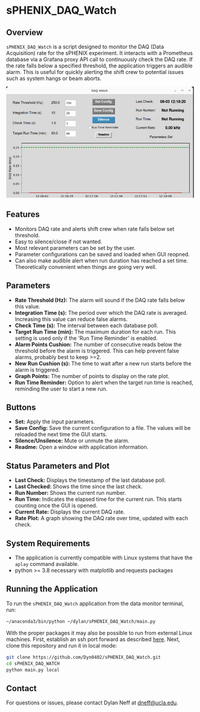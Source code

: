 # sPHENIX_DAQ_Watch

## Overview

`sPHENIX_DAQ_Watch` is a script designed to monitor the DAQ (Data Acquisition) rate for the sPHENIX experiment. It interacts with a Prometheus database via a Grafana proxy API call to continuously check the DAQ rate. If the rate falls below a specified threshold, the application triggers an audible alarm. This is useful for quickly alerting the shift crew to potential issues such as system hangs or beam aborts.

![sPHENIX DAQ Watch GUI](./images/GUI_screenshot.png)

## Features

- Monitors DAQ rate and alerts shift crew when rate falls below set threshold.
- Easy to silence/close if not wanted.
- Most relevant parameters can be set by the user.
- Parameter configurations can be saved and loaded when GUI reopned.
- Can also make audible alert when run duration has reached a set time. Theoretically convenient when things are going very well.

## Parameters

- **Rate Threshold (Hz):** The alarm will sound if the DAQ rate falls below this value.
- **Integration Time (s):** The period over which the DAQ rate is averaged. Increasing this value can reduce false alarms.
- **Check Time (s):** The interval between each database poll.
- **Target Run Time (min):** The maximum duration for each run. This setting is used only if the 'Run Time Reminder' is enabled.
- **Alarm Points Cushion:** The number of consecutive reads below the threshold before the alarm is triggered. This can help prevent false alarms, probably best to keep >=2.
- **New Run Cushion (s):** The time to wait after a new run starts before the alarm is triggered.
- **Graph Points:** The number of points to display on the rate plot.
- **Run Time Reminder:** Option to alert when the target run time is reached, reminding the user to start a new run.

## Buttons

- **Set:** Apply the input parameters.
- **Save Config:** Save the current configuration to a file. The values will be reloaded the next time the GUI starts.
- **Silence/Unsilence:** Mute or unmute the alarm.
- **Readme:** Open a window with application information.

## Status Parameters and Plot

- **Last Check:** Displays the timestamp of the last database poll.
- **Last Checked:** Shows the time since the last check.
- **Run Number:** Shows the current run number.
- **Run Time:** Indicates the elapsed time for the current run. This starts counting once the GUI is opened.
- **Current Rate:** Displays the current DAQ rate.
- **Rate Plot:** A graph showing the DAQ rate over time, updated with each check.

## System Requirements

- The application is currently compatible with Linux systems that have the `aplay` command available.
- python >= 3.8 necessary with matplotlib and requests packages

## Running the Application

To run the `sPHENIX_DAQ_Watch` application from the data monitor terminal, run:
```sh
~/anaconda3/bin/python ~/dylan/sPHENIX_DAQ_Watch/main.py
```

With the proper packages it may also be possible to run from external Linux machines. First, establish an ssh port forward as described [here](https://wiki.sphenix.bnl.gov/index.php/Operation_Analytics_Site_(Grafana)). Next, clone this repository and run it in local mode:
```sh
git clone https://github.com/Dyn0402/sPHENIX_DAQ_Watch.git
cd sPHENIX_DAQ_WATCH
python main.py local
```

## Contact

For questions or issues, please contact Dylan Neff at [dneff@ucla.edu](mailto:dneff@ucla.edu).
